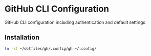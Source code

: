 # GitHub CLI Configuration

GitHub CLI configuration including authentication and default settings.

## Installation

```bash
ln -sf ~/dotfiles/gh/.config/gh ~/.config/
```